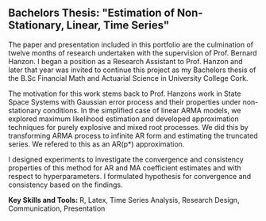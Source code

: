 ## Bachelors Thesis: "Estimation of Non-Stationary, Linear, Time Series"

The paper and presentation included in this portfolio are the culmination of twelve months of research undertaken with the supervision of Prof. Bernard Hanzon. I began a position as a Research Assistant to Prof. Hanzon and later that year was invited to continue this project as my Bachelors thesis of the B.Sc Financial Math and Actuarial Science in University College Cork. 

The motivation for this work stems back to Prof. Hanzons work in State Space Systems with Gaussian error process and their properties under non-stationary conditions. In the simplified case of linear ARMA models, we explored maximum likelihood estimation and developed approximation techniques for purely explosive and mixed root processes. We did this by transforming ARMA process to infinite AR form and estimating the truncated series. We refered to this as an AR(p*) approximation. 

I designed experiments to investigate the convergence and consistency properties of this method for AR and MA coefficient estimates and with respect to hyperparameters. I formulated hypothesis for convergence and consistency based on the findings. 

**Key Skills and Tools:** R, Latex, Time Series Analysis, Research Design, Communication, Presentation
